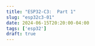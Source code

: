 ```yaml
---
title: "ESP32-C3:  Part 1"
slug: "esp32c3-01"
date: 2024-06-15T20:20:00-04:00
tags: ['esp32']
draft: true
---
```

